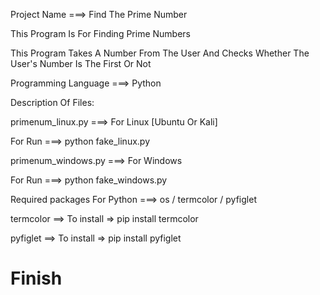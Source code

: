 Project Name ===> Find The Prime Number

This Program Is For Finding Prime Numbers

This Program Takes A Number From The User And Checks Whether The User's Number Is The First Or Not

Programming Language ===> Python

Description Of Files:

primenum_linux.py ===> For Linux [Ubuntu Or Kali]

For Run ===> python fake_linux.py

primenum_windows.py ===>  For Windows

For Run ===> python fake_windows.py

Required packages For Python ===> os / termcolor / pyfiglet

termcolor ==> To install => pip install termcolor 

pyfiglet ==> To install => pip install pyfiglet

# Finish 
